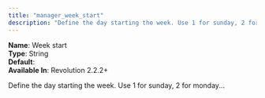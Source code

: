 ```yaml
---
title: "manager_week_start"
description: "Define the day starting the week. Use 1 for sunday, 2 for monday..."
---
```


**Name**: Week start  
**Type**: String  
**Default**:  
**Available In**: Revolution 2.2.2+

Define the day starting the week. Use 1 for sunday, 2 for monday...
